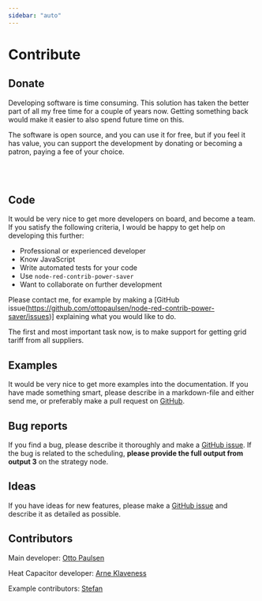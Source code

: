 ```yaml
---
sidebar: "auto"
---
```


# Contribute

## Donate

Developing software is time consuming. This solution has taken the better part of all my free time for a couple of years now. Getting something back would make it easier to also spend future time on this.

<VippsPlakat/>

The software is open source, and you can use it for free, but if you feel it has value, you can support the development by donating or becoming a patron, paying a fee of your choice.

<br/>
<br/>

<DonateButtons/>

## Code

It would be very nice to get more developers on board, and become a team. If you satisfy the following criteria, I would be happy to get help on developing this further:

- Professional or experienced developer
- Know JavaScript
- Write automated tests for your code
- Use `node-red-contrib-power-saver`
- Want to collaborate on further development

Please contact me, for example by making a [GitHub issue(https://github.com/ottopaulsen/node-red-contrib-power-saver/issues)] explaining what you would like to do.

The first and most important task now, is to make support for getting grid tariff from all suppliers.

## Examples

It would be very nice to get more examples into the documentation. If you have made something smart, please describe in a markdown-file and either send me, or preferably make a pull request on [GitHub](https://github.com/ottopaulsen/node-red-contrib-power-saver/pulls).

## Bug reports

If you find a bug, please describe it thoroughly and make a [GitHub issue](https://github.com/ottopaulsen/node-red-contrib-power-saver/issues). If the bug is related to the scheduling, **please provide the full output from output 3** on the strategy node.

## Ideas

If you have ideas for new features, please make a [GitHub issue](https://github.com/ottopaulsen/node-red-contrib-power-saver/issues) and describe it as detailed as possible.

## Contributors

Main developer: [Otto Paulsen](https://github.com/ottopaulsen)

Heat Capacitor developer: [Arne Klaveness](https://github.com/TomTorger)

Example contributors: [Stefan](https://github.com/oakhill87/node-red-contrib-power-saver)

###

<AdsenseAdd type="nederst"/>
